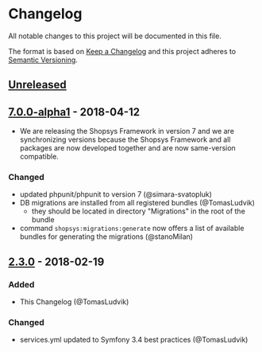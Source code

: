# Changelog
All notable changes to this project will be documented in this file.

The format is based on [Keep a Changelog](http://keepachangelog.com/en/1.0.0/)
and this project adheres to [Semantic Versioning](http://semver.org/spec/v2.0.0.html).

## [Unreleased]

## [7.0.0-alpha1] - 2018-04-12
- We are releasing the Shopsys Framework in version 7 and we are synchronizing versions because
  the Shopsys Framework and all packages are now developed together and are now same-version compatible.

### Changed
- updated phpunit/phpunit to version 7 (@simara-svatopluk)
- DB migrations are installed from all registered bundles (@TomasLudvik)
    - they should be located in directory "Migrations" in the root of the bundle
- command `shopsys:migrations:generate` now offers a list of available bundles for generating the migrations (@stanoMilan)

## [2.3.0] - 2018-02-19
### Added
- This Changelog (@TomasLudvik)

### Changed
- services.yml updated to Symfony 3.4 best practices (@TomasLudvik)

[Unreleased]: https://github.com/shopsys/migrations/compare/v7.0.0-alpha1...HEAD
[7.0.0-alpha1]: https://github.com/shopsys/migrations/compare/v2.3.0...v7.0.0-alpha1
[2.3.0]: https://github.com/shopsys/migrations/compare/v2.2.0...v2.3.0
